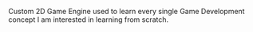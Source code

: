 Custom 2D Game Engine used to learn every single Game Development concept I am interested in learning from scratch.
